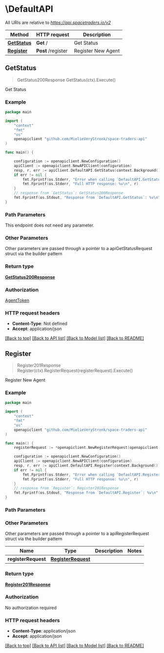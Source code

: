 # \DefaultAPI

All URIs are relative to *https://api.spacetraders.io/v2*

Method | HTTP request | Description
------------- | ------------- | -------------
[**GetStatus**](DefaultAPI.md#GetStatus) | **Get** / | Get Status
[**Register**](DefaultAPI.md#Register) | **Post** /register | Register New Agent



## GetStatus

> GetStatus200Response GetStatus(ctx).Execute()

Get Status



### Example

```go
package main

import (
	"context"
	"fmt"
	"os"
	openapiclient "github.com/MielieVeryStronk/space-traders-api"
)

func main() {

	configuration := openapiclient.NewConfiguration()
	apiClient := openapiclient.NewAPIClient(configuration)
	resp, r, err := apiClient.DefaultAPI.GetStatus(context.Background()).Execute()
	if err != nil {
		fmt.Fprintf(os.Stderr, "Error when calling `DefaultAPI.GetStatus``: %v\n", err)
		fmt.Fprintf(os.Stderr, "Full HTTP response: %v\n", r)
	}
	// response from `GetStatus`: GetStatus200Response
	fmt.Fprintf(os.Stdout, "Response from `DefaultAPI.GetStatus`: %v\n", resp)
}
```

### Path Parameters

This endpoint does not need any parameter.

### Other Parameters

Other parameters are passed through a pointer to a apiGetStatusRequest struct via the builder pattern


### Return type

[**GetStatus200Response**](GetStatus200Response.md)

### Authorization

[AgentToken](../README.md#AgentToken)

### HTTP request headers

- **Content-Type**: Not defined
- **Accept**: application/json

[[Back to top]](#) [[Back to API list]](../README.md#documentation-for-api-endpoints)
[[Back to Model list]](../README.md#documentation-for-models)
[[Back to README]](../README.md)


## Register

> Register201Response Register(ctx).RegisterRequest(registerRequest).Execute()

Register New Agent



### Example

```go
package main

import (
	"context"
	"fmt"
	"os"
	openapiclient "github.com/MielieVeryStronk/space-traders-api"
)

func main() {
	registerRequest := *openapiclient.NewRegisterRequest(openapiclient.FactionSymbol("COSMIC"), "BADGER") // RegisterRequest |  (optional)

	configuration := openapiclient.NewConfiguration()
	apiClient := openapiclient.NewAPIClient(configuration)
	resp, r, err := apiClient.DefaultAPI.Register(context.Background()).RegisterRequest(registerRequest).Execute()
	if err != nil {
		fmt.Fprintf(os.Stderr, "Error when calling `DefaultAPI.Register``: %v\n", err)
		fmt.Fprintf(os.Stderr, "Full HTTP response: %v\n", r)
	}
	// response from `Register`: Register201Response
	fmt.Fprintf(os.Stdout, "Response from `DefaultAPI.Register`: %v\n", resp)
}
```

### Path Parameters



### Other Parameters

Other parameters are passed through a pointer to a apiRegisterRequest struct via the builder pattern


Name | Type | Description  | Notes
------------- | ------------- | ------------- | -------------
 **registerRequest** | [**RegisterRequest**](RegisterRequest.md) |  | 

### Return type

[**Register201Response**](Register201Response.md)

### Authorization

No authorization required

### HTTP request headers

- **Content-Type**: application/json
- **Accept**: application/json

[[Back to top]](#) [[Back to API list]](../README.md#documentation-for-api-endpoints)
[[Back to Model list]](../README.md#documentation-for-models)
[[Back to README]](../README.md)

